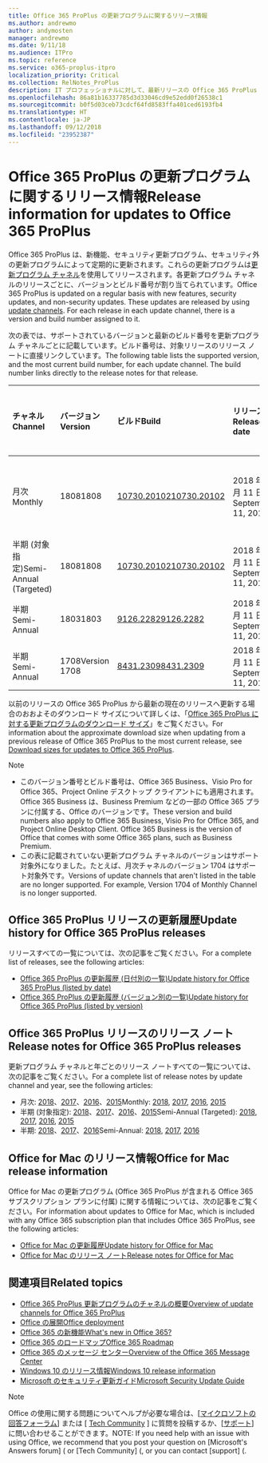 ```yaml
---
title: Office 365 ProPlus の更新プログラムに関するリリース情報
ms.author: andrewmo
author: andymosten
manager: andrewmo
ms.date: 9/11/18
ms.audience: ITPro
ms.topic: reference
ms.service: o365-proplus-itpro
localization_priority: Critical
ms.collection: RelNotes_ProPlus
description: IT プロフェッショナルに対して、最新リリースの Office 365 ProPlus の一覧をそれぞれの更新プログラム チャネルごとに、リリース ノートへのリンクと更新履歴を含めて提供します
ms.openlocfilehash: 86a81b16337785d3d33046cd9e52edd0f26538c1
ms.sourcegitcommit: b0f5d03ceb73cdcf64fd8583ffa401ced6193fb4
ms.translationtype: HT
ms.contentlocale: ja-JP
ms.lasthandoff: 09/12/2018
ms.locfileid: "23952387"
---
```

# <a name="release-information-for-updates-to-office-365-proplus"></a><span data-ttu-id="b509e-103">Office 365 ProPlus の更新プログラムに関するリリース情報</span><span class="sxs-lookup"><span data-stu-id="b509e-103">Release information for updates to Office 365 ProPlus</span></span>

<span data-ttu-id="b509e-p101">Office 365 ProPlus は、新機能、セキュリティ更新プログラム、セキュリティ外の更新プログラムによって定期的に更新されます。これらの更新プログラムは[更新プログラム チャネル](https://docs.microsoft.com/DeployOffice/overview-of-update-channels-for-office-365-proplus)を使用してリリースされます。各更新プログラム チャネルのリリースごとに、バージョンとビルド番号が割り当てられています。</span><span class="sxs-lookup"><span data-stu-id="b509e-p101">Office 365 ProPlus is updated on a regular basis with new features, security updates, and non-security updates. These updates are released by using [update channels](https://docs.microsoft.com/DeployOffice/overview-of-update-channels-for-office-365-proplus). For each release in each update channel, there is a version and build number assigned to it.</span></span> 

<span data-ttu-id="b509e-p102">次の表では、サポートされているバージョンと最新のビルド番号を更新プログラム チャネルごとに記載しています。ビルド番号は、対象リリースのリリース ノートに直接リンクしています。</span><span class="sxs-lookup"><span data-stu-id="b509e-p102">The following table lists the supported version, and the most current build number, for each update channel. The build number links directly to the release notes for that release.</span></span> 

  
|<span data-ttu-id="b509e-109">**チャネル**</span><span class="sxs-lookup"><span data-stu-id="b509e-109">**Channel**</span></span>|<span data-ttu-id="b509e-110">**バージョン**</span><span class="sxs-lookup"><span data-stu-id="b509e-110">**Version**</span></span>|<span data-ttu-id="b509e-111">**ビルド**</span><span class="sxs-lookup"><span data-stu-id="b509e-111">**Build**</span></span>|<span data-ttu-id="b509e-112">**リリース日**</span><span class="sxs-lookup"><span data-stu-id="b509e-112">**Release date**</span></span>|<span data-ttu-id="b509e-113">**バージョンのサポート期限**</span><span class="sxs-lookup"><span data-stu-id="b509e-113">**Version supported until**</span></span>|
|:-----|:-----|:-----|:-----|:-----|
|<span data-ttu-id="b509e-114">月次</span><span class="sxs-lookup"><span data-stu-id="b509e-114">Monthly</span></span>  <br/> |<span data-ttu-id="b509e-115">1808</span><span class="sxs-lookup"><span data-stu-id="b509e-115">1808</span></span>  <br/> |[<span data-ttu-id="b509e-116">10730.20102</span><span class="sxs-lookup"><span data-stu-id="b509e-116">10730.20102</span></span>](monthly-channel-2018.md#version-1808-september-11)  <br/> | <span data-ttu-id="b509e-117">2018 年 9 月 11 日</span><span class="sxs-lookup"><span data-stu-id="b509e-117">September 11, 2018</span></span>  <br/> |<span data-ttu-id="b509e-118">バージョン 1809 がリリースされました</span><span class="sxs-lookup"><span data-stu-id="b509e-118">Version 1808 is released</span></span> <br/>|
|<span data-ttu-id="b509e-119">半期 (対象指定)</span><span class="sxs-lookup"><span data-stu-id="b509e-119">Semi-Annual (Targeted)</span></span>  <br/> |<span data-ttu-id="b509e-120">1808</span><span class="sxs-lookup"><span data-stu-id="b509e-120">1808</span></span>  <br/> |[<span data-ttu-id="b509e-121">10730.20102</span><span class="sxs-lookup"><span data-stu-id="b509e-121">10730.20102</span></span>](semi-annual-channel-targeted-2018.md#version-1808-September-11)  <br/> | <span data-ttu-id="b509e-122">2018 年 9 月 11 日</span><span class="sxs-lookup"><span data-stu-id="b509e-122">September 11, 2018</span></span>  <br/> | <span data-ttu-id="b509e-123">2019 年 3 月 13日</span><span class="sxs-lookup"><span data-stu-id="b509e-123">March 13, 2019</span></span> <br/>|
|<span data-ttu-id="b509e-124">半期</span><span class="sxs-lookup"><span data-stu-id="b509e-124">Semi-Annual</span></span> <br/> |<span data-ttu-id="b509e-125">1803</span><span class="sxs-lookup"><span data-stu-id="b509e-125">1803</span></span>  <br/> | [<span data-ttu-id="b509e-126">9126.2282</span><span class="sxs-lookup"><span data-stu-id="b509e-126">9126.2282</span></span>](semi-annual-channel-2018.md#version-1803-september-11) <br/> | <span data-ttu-id="b509e-127">2018 年 9 月 11 日</span><span class="sxs-lookup"><span data-stu-id="b509e-127">September 11, 2018</span></span>  <br/> | <span data-ttu-id="b509e-128">2019 年 9 月 10 日</span><span class="sxs-lookup"><span data-stu-id="b509e-128">September 10, 2019</span></span> <br/>|
|<span data-ttu-id="b509e-129">半期</span><span class="sxs-lookup"><span data-stu-id="b509e-129">Semi-Annual</span></span> <br/> |<span data-ttu-id="b509e-130">1708</span><span class="sxs-lookup"><span data-stu-id="b509e-130">Version 1708</span></span>  <br/> |[<span data-ttu-id="b509e-131">8431.2309</span><span class="sxs-lookup"><span data-stu-id="b509e-131">8431.2309</span></span>](semi-annual-channel-2018.md#version-1708-september-11)  <br/> | <span data-ttu-id="b509e-132">2018 年 9 月 11 日</span><span class="sxs-lookup"><span data-stu-id="b509e-132">September 11, 2018</span></span>  <br/> | <span data-ttu-id="b509e-133">2019 年 3 月 13日</span><span class="sxs-lookup"><span data-stu-id="b509e-133">March 13, 2019</span></span> <br/>|

<span data-ttu-id="b509e-134">以前のリリースの Office 365 ProPlus から最新の現在のリリースへ更新する場合のおおよそのダウンロード サイズについて詳しくは、「[Office 365 ProPlus に対する更新プログラムのダウンロード サイズ](download-sizes-office365-proplus-updates.md)」をご覧ください。</span><span class="sxs-lookup"><span data-stu-id="b509e-134">For information about the approximate download size when updating from a previous release of Office 365 ProPlus to the most current release, see [Download sizes for updates to Office 365 ProPlus](download-sizes-office365-proplus-updates.md).</span></span>

> [!NOTE]
> - <span data-ttu-id="b509e-p103">このバージョン番号とビルド番号は、Office 365 Business、Visio Pro for Office 365、Project Online デスクトップ クライアントにも適用されます。Office 365 Business は、Business Premium などの一部の Office 365 プランに付属する、Office のバージョンです。</span><span class="sxs-lookup"><span data-stu-id="b509e-p103">These version and build numbers also apply to Office 365 Business, Visio Pro for Office 365, and Project Online Desktop Client. Office 365 Business is the version of Office that comes with some Office 365 plans, such as Business Premium.</span></span>
> - <span data-ttu-id="b509e-p104">この表に記載されていない更新プログラム チャネルのバージョンはサポート対象外になりました。たとえば、月次チャネルのバージョン 1704 はサポート対象外です。</span><span class="sxs-lookup"><span data-stu-id="b509e-p104">Versions of update channels that aren't listed in the table are no longer supported. For example, Version 1704 of Monthly Channel is no longer supported.</span></span> 


## <a name="update-history-for-office-365-proplus-releases"></a><span data-ttu-id="b509e-139">Office 365 ProPlus リリースの更新履歴</span><span class="sxs-lookup"><span data-stu-id="b509e-139">Update history for Office 365 ProPlus releases</span></span>

<span data-ttu-id="b509e-140">リリースすべての一覧については、次の記事をご覧ください。</span><span class="sxs-lookup"><span data-stu-id="b509e-140">For a complete list of releases, see the following articles:</span></span>
 - [<span data-ttu-id="b509e-141">Office 365 ProPlus の更新履歴 (日付別の一覧)</span><span class="sxs-lookup"><span data-stu-id="b509e-141">Update history for Office 365 ProPlus (listed by date)</span></span>](update-history-office365-proplus-by-date.md)
 - [<span data-ttu-id="b509e-142">Office 365 ProPlus の更新履歴 (バージョン別の一覧)</span><span class="sxs-lookup"><span data-stu-id="b509e-142">Update history for Office 365 ProPlus (listed by version)</span></span>](update-history-office365-proplus-by-version.md)

## <a name="release-notes-for-office-365-proplus-releases"></a><span data-ttu-id="b509e-143">Office 365 ProPlus リリースのリリース ノート</span><span class="sxs-lookup"><span data-stu-id="b509e-143">Release notes for Office 365 ProPlus releases</span></span>

<span data-ttu-id="b509e-144">更新プログラム チャネルと年ごとのリリース ノートすべての一覧については、次の記事をご覧ください。</span><span class="sxs-lookup"><span data-stu-id="b509e-144">For a complete list of release notes by update channel and year, see the following articles:</span></span>
 - <span data-ttu-id="b509e-145">月次: [2018](monthly-channel-2018.md)、[2017](monthly-channel-2017.md)、[2016](monthly-channel-2016.md)、[2015](monthly-channel-2015.md)</span><span class="sxs-lookup"><span data-stu-id="b509e-145">Monthly: [2018](monthly-channel-2018.md), [2017](monthly-channel-2017.md), [2016](monthly-channel-2016.md), [2015](monthly-channel-2015.md)</span></span>
 - <span data-ttu-id="b509e-146">半期 (対象指定): [2018](semi-annual-channel-targeted-2018.md)、[2017](semi-annual-channel-targeted-2017.md)、[2016](semi-annual-channel-targeted-2016.md)、[2015](semi-annual-channel-targeted-2015.md)</span><span class="sxs-lookup"><span data-stu-id="b509e-146">Semi-Annual (Targeted): [2018](semi-annual-channel-targeted-2018.md), [2017](semi-annual-channel-targeted-2017.md), [2016](semi-annual-channel-targeted-2016.md), [2015](semi-annual-channel-targeted-2015.md)</span></span>
 - <span data-ttu-id="b509e-147">半期: [2018](semi-annual-channel-2018.md)、[2017](semi-annual-channel-2017.md)、[2016](semi-annual-channel-2016.md)</span><span class="sxs-lookup"><span data-stu-id="b509e-147">Semi-Annual: [2018](semi-annual-channel-2018.md), [2017](semi-annual-channel-2017.md), [2016](semi-annual-channel-2016.md)</span></span>

## <a name="office-for-mac-release-information"></a><span data-ttu-id="b509e-148">Office for Mac のリリース情報</span><span class="sxs-lookup"><span data-stu-id="b509e-148">Office for Mac release information</span></span>

<span data-ttu-id="b509e-149">Office for Mac の更新プログラム (Office 365 ProPlus が含まれる Office 365 サブスクリプション プランに付属) に関する情報については、次の記事をご覧ください。</span><span class="sxs-lookup"><span data-stu-id="b509e-149">For information about updates to Office for Mac, which is included with any Office 365 subscription plan that includes Office 365 ProPlus, see the following articles:</span></span>
 - [<span data-ttu-id="b509e-150">Office for Mac の更新履歴</span><span class="sxs-lookup"><span data-stu-id="b509e-150">Update history for Office for Mac</span></span>](update-history-office-for-mac.md)
 - [<span data-ttu-id="b509e-151">Office for Mac のリリース ノート</span><span class="sxs-lookup"><span data-stu-id="b509e-151">Release notes for Office for Mac</span></span>](release-notes-office-for-mac.md)


## <a name="related-topics"></a><span data-ttu-id="b509e-152">関連項目</span><span class="sxs-lookup"><span data-stu-id="b509e-152">Related topics</span></span>

- [<span data-ttu-id="b509e-153">Office 365 ProPlus 更新プログラムのチャネルの概要</span><span class="sxs-lookup"><span data-stu-id="b509e-153">Overview of update channels for Office 365 ProPlus</span></span>](https://docs.microsoft.com/DeployOffice/overview-of-update-channels-for-office-365-proplus)
- [<span data-ttu-id="b509e-154">Office の展開</span><span class="sxs-lookup"><span data-stu-id="b509e-154">Office deployment</span></span>](https://docs.microsoft.com/deployoffice/)
- [<span data-ttu-id="b509e-155">Office 365 の新機能</span><span class="sxs-lookup"><span data-stu-id="b509e-155">What's new in Office 365?</span></span>](https://support.office.com/article/95c8d81d-08ba-42c1-914f-bca4603e1426)
- [<span data-ttu-id="b509e-156">Office 365 のロードマップ</span><span class="sxs-lookup"><span data-stu-id="b509e-156">Office 365 Roadmap</span></span>](https://products.office.com/business/office-365-roadmap)
- [<span data-ttu-id="b509e-157">Office 365 のメッセージ センター</span><span class="sxs-lookup"><span data-stu-id="b509e-157">Overview of the Office 365 Message Center</span></span>](https://support.office.com/article/38fb3333-bfcc-4340-a37b-deda509c2093)
- [<span data-ttu-id="b509e-158">Windows 10 のリリース情報</span><span class="sxs-lookup"><span data-stu-id="b509e-158">Windows 10 release information</span></span>](https://www.microsoft.com/itpro/windows-10/release-information)
- [<span data-ttu-id="b509e-159">Microsoft のセキュリティ更新ガイド</span><span class="sxs-lookup"><span data-stu-id="b509e-159">Microsoft Security Update Guide</span></span>](https://portal.msrc.microsoft.com/)

> [!NOTE]
> <span data-ttu-id="b509e-160">Office の使用に関する問題についてヘルプが必要な場合は、[[マイクロソフトの回答フォーラム](https://answers.microsoft.com/)] または [ [Tech Community](https://techcommunity.microsoft.com/) ] に質問を投稿するか、[[サポート](https://support.microsoft.com/contactus)] に問い合わせることができます。</span><span class="sxs-lookup"><span data-stu-id="b509e-160">NOTE: If you need help with an issue with using Office, we recommend that you post your question on [Microsoft's Answers forum] ([](https://answers.microsoft.com/) or [Tech Community] ([](https://techcommunity.microsoft.com/), or you can contact [support] ([](https://support.microsoft.com/contactus).</span></span>
